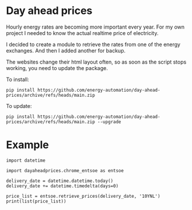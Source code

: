 # Day ahead prices

Hourly energy rates are becoming more important every year. For my own project I needed to know the actual realtime price of electricity.

I decided to create a module to retrieve the rates from one of the energy exchanges. And then I added another for backup.

The websites change their html layout often, so as soon as the script stops working, you need to update the package. 

To install:

    pip install https://github.com/energy-automation/day-ahead-prices/archive/refs/heads/main.zip

To update:

    pip install https://github.com/energy-automation/day-ahead-prices/archive/refs/heads/main.zip --upgrade

# Example

    import datetime
    
    import dayaheadprices.chrome_entsoe as entsoe
    
    delivery_date = datetime.datetime.today()
    delivery_date += datetime.timedelta(days=0)
    
    price_list = entsoe.retrieve_prices(delivery_date, '10YNL')
    print(list(price_list))
